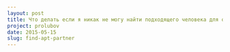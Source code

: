 ```yaml
---
layout: post
title: Что делать если я никак не могу найти подходящего человека для отношений
project: prolubov
date: 2015-05-15
slug: find-apt-partner
---
```

